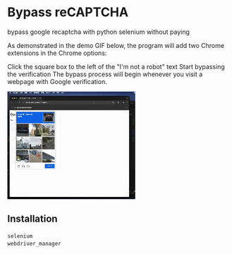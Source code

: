 
# Bypass reCAPTCHA

bypass google recaptcha with python selenium without paying

As demonstrated in the demo GIF below, the program will add two Chrome extensions in the Chrome options:

Click the square box to the left of the "I'm not a robot" text
Start bypassing the verification
The bypass process will begin whenever you visit a webpage with Google verification.

![image](https://github.com/FaustRen/bypass_recaptcha/blob/main/demo.gif)
## Installation
```bash
selenium
webdriver_manager
```
